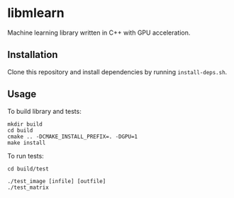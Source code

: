# libmlearn

Machine learning library written in C++ with GPU acceleration.

## Installation

Clone this repository and install dependencies by running `install-deps.sh`.

## Usage

To build library and tests:
```
mkdir build
cd build
cmake .. -DCMAKE_INSTALL_PREFIX=. -DGPU=1
make install
```

To run tests:
```
cd build/test

./test_image [infile] [outfile]
./test_matrix
```
